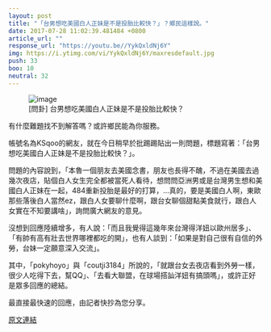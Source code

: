 ```yaml
---
layout: post
title: "「台男想吃美國白人正妹是不是投胎比較快？」？鄉民這樣說。"
date: 2017-07-28 11:02:39.481484 +0800
article_url: ""
response_url: "https://youtu.be//YykQxldNj6Y"
img: https://i.ytimg.com/vi/YykQxldNj6Y/maxresdefault.jpg
push: 33
boo: 10
neutral: 32
---
```


<figure>
<img src="https://i.ytimg.com/vi/YykQxldNj6Y/maxresdefault.jpg" alt="image">
<figcaption>
[問卦] 台男想吃美國白人正妹是不是投胎比較快？
</figcaption>
</figure>



有什麼難題找不到解答嗎？或許鄉民能為你服務。

帳號名為KSqoo的網友，就在今日稍早於批踢踢貼出一則問題，標題寫著：「台男想吃美國白人正妹是不是投胎比較快？」。

問題的內容說到，「本魯一個朋友去美國念書，朋友也長得不醜，不過在美國去過幾次夜店，貼個白人女生完全都被當死人看待，想問問亞洲男或是台灣男生想和美國白人正妹在一起，484重新投胎是最好的打算，...真的，要是美國白人啊，東歐那些落後白人當然ez，跟白人女要聊什麼啊，跟台女聊個甜點美食就行，跟白人女實在不知要講啥」，詢問廣大網友的意見。

沒想到回應陸續增多，有人說：「而且我覺得這幾年來台灣得洋妞以歐州居多」、「有帥有高有壯去世界哪裡都吃的開」，也有人談到：「如果是對自己很有自信的外勞，台妹一定願意深入交流」。

其中，「pokyhoyo」與「coutji3184」所說的，「就跟台女去夜店看到外勞一樣，很少人吃得下去，幫QQ」、「去看大聯盟，在球場搭訕洋妞有搞頭嗎」，或許正好是眾多回應的總結。

最直接最快速的回應，由記者快抄為您分享。

<a href = "https://www.ptt.cc/bbs/Gossiping/M.1501172561.A.E4B.html">原文連結</a>

